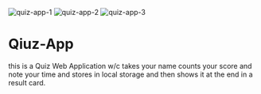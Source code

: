 ![quiz-app-1](https://user-images.githubusercontent.com/63497162/112855835-a588d880-90c8-11eb-8d0a-04213264b336.png)
![quiz-app-2](https://user-images.githubusercontent.com/63497162/112855862-ae79aa00-90c8-11eb-8179-e9e9230a317b.png)
![quiz-app-3](https://user-images.githubusercontent.com/63497162/112855884-b33e5e00-90c8-11eb-8aa9-d9f9dcc10143.png)
# Qiuz-App
this is a Quiz Web Application w/c takes your name counts your score and note your time and stores in local storage and then shows it at the end in a result card.
